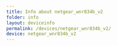 ```yaml
---
title: Info about netgear_wnr834b_v2
folder: info
layout: deviceinfo
permalink: /devices/netgear_wnr834b_v2/
device: netgear_wnr834b_v2
---
```

